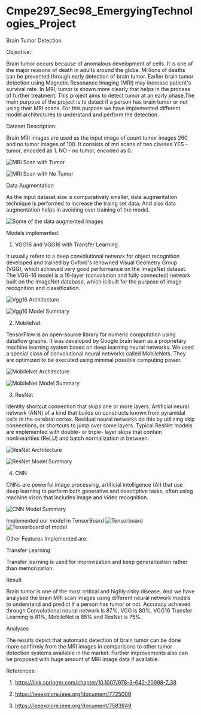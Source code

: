 # Cmpe297_Sec98_EmergyingTechnologies_Project

Brain Tumor Detection

Objective:

Brain tumor occurs because of anomalous development of cells. It is one of the major reasons of death in adults around the globe. Millions of deaths can be prevented through early detection of brain tumor. Earlier brain tumor detection using Magnetic Resonance Imaging (MRI) may increase patient's survival rate. In MRI, tumor is shown more clearly that helps in the process of further treatment. This project aims to detect tumor at an early phase.The main purpose of the project is to detect if a person has brain tumor or not using their MRI scans. For this purpose we have implemented different model architectures to understand and perform the detection.

Dataset Description:

Brain MRI images are used as the input image of count tumor images 260 and no tumor images of 100. It consists of mri scans of two classes
YES - tumor, encoded as 1.
NO - no tumor, encoded as 0.

![MRI Scan with Tumor](https://github.com/yagnapriyad/Cmpe297_Sec98_EmergyingTechnologies_Project/blob/master/Images/Y17.jpg)


![MRI Scan with No Tumor](https://github.com/yagnapriyad/Cmpe297_Sec98_EmergyingTechnologies_Project/blob/master/Images/17%20no.jpg)

Data Augmentation

As the input dataset size is comparatively smaller, data augmentation technique is performed to increase the traing set data. And also data augmentation helps in avoiding over training of the model. 


![Some of the data augmented images](https://github.com/yagnapriyad/Cmpe297_Sec98_EmergyingTechnologies_Project/blob/master/Images/DataAugmentedImages.JPG)

Models implemented:

1. VGG16 and VGG16 with Transfer Learning

It usually refers to a deep convolutional network for object recognition developed and trained by Oxford's renowned Visual Geometry Group (VGG), which achieved very good performance on the ImageNet dataset.
The VGG-16 model is a 16-layer (convolution and fully connected) network built on the ImageNet database, which is built for the purpose of image recognition and classification.

![Vgg16 Architecture](https://github.com/yagnapriyad/Cmpe297_Sec98_EmergyingTechnologies_Project/blob/master/Images/Vgg16Architecture.JPG)

![Vgg16 Model Summary](https://github.com/yagnapriyad/Cmpe297_Sec98_EmergyingTechnologies_Project/blob/master/Images/Vgg16_ModelSummary.JPG)

2. MobileNet

TensorFlow is an open-source library for numeric computation using dataflow graphs. It was developed by Google brain team as a proprietary machine learning system based on deep learning neural networks.
We used a special class of convolutional neural networks called MobileNets. They are optimized to be executed using minimal possible computing power.

![MobileNet Architecture](https://github.com/yagnapriyad/Cmpe297_Sec98_EmergyingTechnologies_Project/blob/master/Images/MobileNetArchitecture.JPG)

![MobileNet Model Summary](https://github.com/yagnapriyad/Cmpe297_Sec98_EmergyingTechnologies_Project/blob/master/Images/MobileNet_ModelSummary.JPG)

3. ResNet

Identity shortcut connection that skips one or more layers. Artificial neural network (ANN) of a kind that builds on constructs known from pyramidal cells in the cerebral cortex. Residual neural networks do this by utilizing skip connections, or shortcuts to jump over some layers. Typical ResNet models are implemented with double- or triple- layer skips that contain nonlinearities (ReLU) and batch normalization in between.

![ResNet Architecture](https://github.com/yagnapriyad/Cmpe297_Sec98_EmergyingTechnologies_Project/blob/master/Images/ResNetArchitecture.JPG)

![ResNet Model Summary](https://github.com/yagnapriyad/Cmpe297_Sec98_EmergyingTechnologies_Project/blob/master/Images/ResNet_ModelSummary.JPG)

4. CNN

CNNs are powerful image processing, artificial intelligence (AI) that use deep learning to perform both generative and descriptive tasks, often using machine vison that includes image and video recognition.

![CNN Model Summary](https://github.com/yagnapriyad/Cmpe297_Sec98_EmergyingTechnologies_Project/blob/master/Images/CNN_ModelSummary.JPG)

Implemented our model in TensorBoard
![Tensorboard](https://github.com/yagnapriyad/Cmpe297_Sec98_EmergyingTechnologies_Project/blob/master/Images/TensorBoard_CNN1.jpg)
![Tensorboard of model](https://github.com/yagnapriyad/Cmpe297_Sec98_EmergyingTechnologies_Project/blob/master/Images/TensorBoard_CNN2.jpg)

Other Features Implemented are:

Transfer Learning

Transfer learning is used for improvization and keep generalization rather than memorization.

Result

Brain tumor is one of the most critical and highly risky disease. And we have analysed the brain MRI scan images using different neural network models to understand and predict if a person has tumor or not. Accuracy achieved through Convolutional neural network is 87%, VGG is 80%, VGG16 Transfer Learning is 81%, MobileNet is 85% and ResNet is 75%.

Analyses

The  results  depict  that  automatic  detection  of  brain  tumor  can  be  done  more  confirmly  from  the  MRI  images  in  comparisons  to  other  tumor  detection systems available in the market. Further improvements also can be proposed with huge amount of MRI image data if available.

References:

1. https://link.springer.com/chapter/10.1007/978-3-642-20998-7_38

2. https://ieeexplore.ieee.org/document/7725009

3. https://ieeexplore.ieee.org/document/7583949



